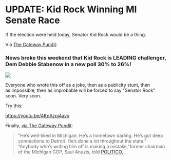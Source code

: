 # UPDATE: Kid Rock Winning MI Senate Race

If the election were held today, Senator Kid Rock would be a thing.

Via [The Gateway Pundit](http://www.thegatewaypundit.com/2017/07/boom-kid-rock-leads-michigan-senate-race-poll/):

### News broke this weekend that Kid Rock is LEADING challenger, Dem Debbie Stabenow in a new poll 30% to 26%!

![](http://www.thegatewaypundit.com/wp-content/uploads/640px-Kid_Rock_2013-575x384.jpg)

Everyone who wrote this off as a joke, then as a publicity stunt, then as impossible, then as improbable will be forced to say "Senator Rock" soon. Very soon.

Try this:

https://youtu.be/4KnAzpi4avo

Finally, [via The Gateway Pundit](http://www.thegatewaypundit.com/2017/07/boom-kid-rock-leads-michigan-senate-race-poll/):

> “He’s well-liked in Michigan. He’s a hometown darling. He’s got deep connections to Detroit. He’s done a lot throughout the state.” “Anybody who’s writing him off is making a mistake,”former chairman of the Michigan GOP, Saul Anuzis, told [POLITICO.](http://www.politico.com/magazine/story/2017/07/23/kid-rock-run-senate-serious-michigan-analysis-215408)